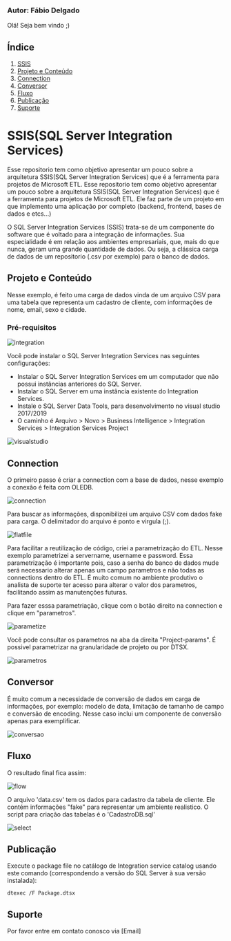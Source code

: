 ### Autor: Fábio Delgado

Olá! Seja bem vindo ;)

## Índice
1. [SSIS](#SSIS)
2. [Projeto e Conteúdo](#Projeto-e-Conteudo)
3. [Connection](#Connection)
4. [Conversor](#Conversor)
5. [Fluxo](#Fluxo)
6. [Publicação](#Publicação)
7. [Suporte](#Suporte)

# SSIS(SQL Server Integration Services)

Esse repositorio tem como objetivo apresentar um pouco sobre a arquitetura SSIS(SQL Server Integration Services) que é a ferramenta para projetos de Microsoft ETL. Esse repositorio tem como objetivo apresentar um pouco sobre a arquitetura SSIS(SQL Server Integration Services) que é a ferramenta para projetos de Microsoft ETL. Ele faz parte de um projeto em que implemento uma aplicação por completo (backend, frontend, bases de dados e etcs...)

O SQL Server Integration Services (SSIS) trata-se de um componente do software que é voltado para a integração de informações. Sua especialidade é em relação aos ambientes empresariais, que, mais do que nunca, geram uma grande quantidade de dados. Ou seja, a clássica carga de dados de um repositorio (.csv por exemplo) para o banco de dados.

## Projeto e Conteúdo

Nesse exemplo, é feito uma carga de dados vinda de um arquivo CSV para uma tabela que representa um cadastro de cliente, com informações de nome, email, sexo e cidade.

### Pré-requisitos

![integration](/img/integration.PNG)

Você pode instalar o SQL Server Integration Services nas seguintes configurações:

 - Instalar o SQL Server Integration Services em um computador que não possui instâncias anteriores do SQL Server.
 - Instalar o SQL Server em uma instância existente do Integration Services.
 - Instale o SQL Server Data Tools, para desenvolvimento no visual studio 2017/2019
  - O caminho é Arquivo > Novo > Business Intelligence > Integration Services > Integration Services Project
 
![visualstudio](/img/visualstudio.PNG)

## Connection

O primeiro passo é criar a connection com a base de dados, nesse exemplo a conexão é feita com OLEDB.

![connection](/img/conection.PNG)

Para buscar as informações, disponibilizei um arquivo CSV com dados fake para carga. O delimitador do arquivo é ponto e virgula (;).

![flatfile](/img/flatfile.PNG)

Para facilitar a reutilização de código, criei a parametrização do ETL. Nesse exemplo parametrizei a servername, username e password. Essa parametrização é importante pois, caso a senha do banco de dados mude será necessario alterar apenas um campo parametros e não todas as connections dentro do ETL. É muito comum no ambiente produtivo o analista de suporte ter acesso para alterar o valor dos parametros, facilitando assim as manutenções futuras. 

Para fazer esssa parametriação, clique com o botão direito na connection e clique em "parametros".

![parametize](/img/parametize.PNG)

Você pode consultar os parametros na aba da direita "Project-params". É possivel parametrizar na granularidade de projeto ou por DTSX.

![parametros](/img/parametros.PNG)

## Conversor

É muito comum a necessidade de conversão de dados em carga de informações, por exemplo: modelo de data, limitação de tamanho de campo e conversão de encoding. Nesse caso inclui um componente de conversão apenas para exemplificar.

![conversao](/img/conversao.PNG)

## Fluxo

O resultado final fica assim:

![flow](/img/flow.PNG)

O arquivo 'data.csv' tem os dados para cadastro da tabela de cliente. Ele contém informações "fake" para representar um ambiente realistico.
O script para criação das tabelas é o 'CadastroDB.sql'

![select](/img/select.PNG)

## Publicação

Execute o package file no catálogo de Integration service catalog usando este comando (correspondendo a versão do SQL Server à sua versão instalada):

```shell
dtexec /F Package.dtsx
```

## Suporte

Por favor entre em contato conosco via [Email]